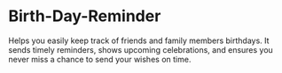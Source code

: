 # Birth-Day-Reminder
Helps you easily keep track of friends and family members birthdays. It sends timely reminders, shows upcoming celebrations, and ensures you never miss a chance to send your wishes on time.
